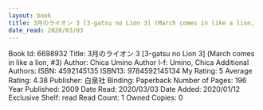```yaml
---
layout: book
title: 3月のライオン 3 [3-gatsu no Lion 3] (March comes in like a lion,  no. 3)
date_read: 2020/03/03
---
```


Book Id: 6698932
Title: 3月のライオン 3 [3-gatsu no Lion 3] (March comes in like a lion, #3)
Author: Chica Umino
Author l-f: Umino, Chica
Additional Authors: 
ISBN: 4592145135
ISBN13: 9784592145134
My Rating: 5
Average Rating: 4.38
Publisher: 白泉社
Binding: Paperback
Number of Pages: 196
Year Published: 2009
Date Read: 2020/03/03
Date Added: 2020/01/12
Exclusive Shelf: read
Read Count: 1
Owned Copies: 0

